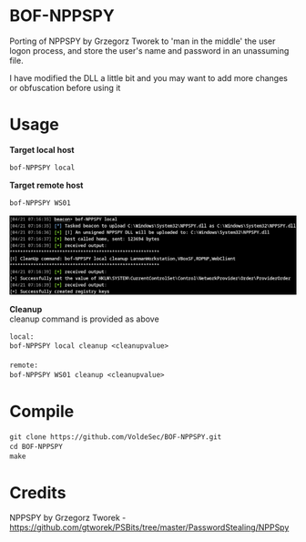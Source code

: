 # BOF-NPPSPY
Porting of NPPSPY by Grzegorz Tworek to 'man in the middle' the user logon process, and store the user's name and password in an unassuming file.

I have modified the DLL a little bit and you may want to add more changes or obfuscation before using it
# Usage
<b>Target local host</b>
```texinfo
bof-NPPSPY local
```
<b>Target remote host</b>
```texinfo
bof-NPPSPY WS01
```
![](images/demo.png)

<b>Cleanup</b><br>
cleanup command is provided as above
```texinfo
local:
bof-NPPSPY local cleanup <cleanupvalue>

remote:
bof-NPPSPY WS01 cleanup <cleanupvalue>
```

# Compile
```texinfo
git clone https://github.com/VoldeSec/BOF-NPPSPY.git
cd BOF-NPPSPY
make
```



# Credits
NPPSPY by Grzegorz Tworek - https://github.com/gtworek/PSBits/tree/master/PasswordStealing/NPPSpy
